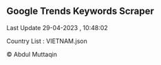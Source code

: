 

## Google Trends Keywords Scraper 
 
Last Update 29-04-2023 , 10:48:02

Country List :
VIETNAM.json



© Abdul Muttaqin 
